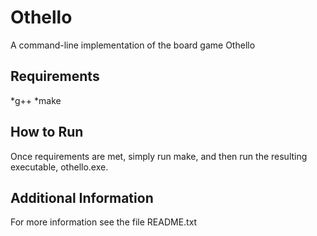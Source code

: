 Othello 
=======

A command-line implementation of the board game Othello

Requirements
------------
*g++
*make

How to Run
----------
Once requirements are met, simply run make, and then run the resulting executable, othello.exe.   

Additional Information
----------------------
For more information see the file README.txt
